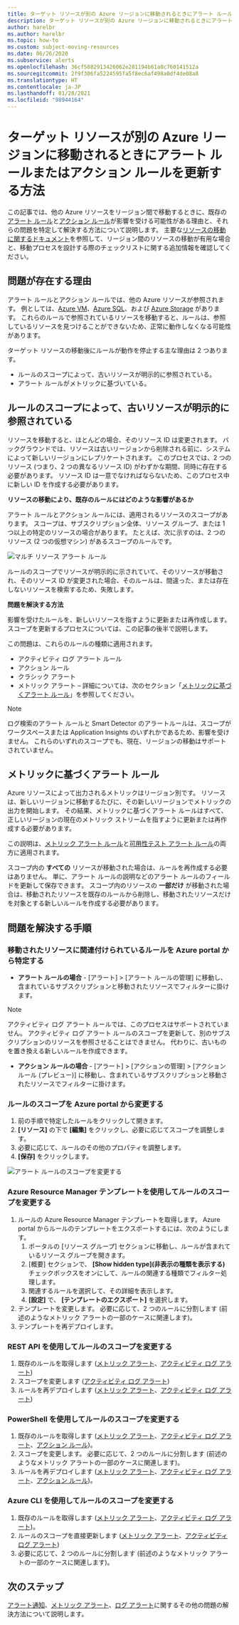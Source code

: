 ```yaml
---
title: ターゲット リソースが別の Azure リージョンに移動されるときにアラート ルールまたはアクション ルールを更新する方法
description: ターゲット リソースが別の Azure リージョンに移動されるときにアラート ルールまたはアクション ルールを更新する方法に関する背景と手順。
author: harelbr
ms.author: harelbr
ms.topic: how-to
ms.custom: subject-moving-resources
ms.date: 06/26/2020
ms.subservice: alerts
ms.openlocfilehash: 36cf5882913426062e281194b61a8c760141512a
ms.sourcegitcommit: 2f9f306fa5224595fa5f8ec6af498a0df4de08a8
ms.translationtype: HT
ms.contentlocale: ja-JP
ms.lasthandoff: 01/28/2021
ms.locfileid: "98944164"
---
```

# <a name="how-to-update-alert-rules-or-action-rules-when-their-target-resource-moves-to-a-different-azure-region"></a>ターゲット リソースが別の Azure リージョンに移動されるときにアラート ルールまたはアクション ルールを更新する方法

この記事では、他の Azure リソースをリージョン間で移動するときに、既存の[アラート ルール](./alerts-overview.md)と[アクション ルール](./alerts-action-rules.md)が影響を受ける可能性がある理由と、それらの問題を特定して解決する方法について説明します。 主要な[リソースの移動に関するドキュメント](../../azure-resource-manager/management/move-region.md)を参照して、リージョン間のリソースの移動が有用な場合と、移動プロセスを設計する際のチェックリストに関する追加情報を確認してください。

## <a name="why-the-problem-exists"></a>問題が存在する理由

アラート ルールとアクション ルールでは、他の Azure リソースが参照されます。 例としては、[Azure VM](../../site-recovery/azure-to-azure-tutorial-migrate.md)、[Azure SQL](../../azure-sql/database/move-resources-across-regions.md)、および [Azure Storage](../../storage/common/storage-account-move.md) があります。 これらのルールで参照されているリソースを移動すると、ルールは、参照しているリソースを見つけることができないため、正常に動作しなくなる可能性があります。

ターゲット リソースの移動後にルールが動作を停止する主な理由は 2 つあります。

- ルールのスコープによって、古いリソースが明示的に参照されている。
- アラート ルールがメトリックに基づいている。

## <a name="rule-scope-explicitly-refers-to-the-old-resource"></a>ルールのスコープによって、古いリソースが明示的に参照されている

リソースを移動すると、ほとんどの場合、そのリソース ID は変更されます。 バックグラウンドでは、リソースは古いリージョンから削除される前に、システムによって新しいリージョンにレプリケートされます。 このプロセスでは、2 つのリソース (つまり、2 つの異なるリソース ID) がわずかな期間、同時に存在する必要があります。 リソース ID は一意でなければならないため、このプロセス中に新しい ID を作成する必要があります。 

**リソースの移動により、既存のルールにはどのような影響があるか**

アラート ルールとアクション ルールには、適用されるリソースのスコープがあります。 スコープは、サブスクリプション全体、リソース グループ、または 1 つ以上の特定のリソースの場合があります。
たとえば、次に示すのは、2 つのリソース (2 つの仮想マシン) があるスコープのルールです。

![マルチ リソース アラート ルール](media/alerts-resource-move/multi-resource-alert-rule.png)

ルールのスコープでリソースが明示的に示されていて、そのリソースが移動され、そのリソース ID が変更された場合、そのルールは、間違った、または存在しないリソースを検索するため、失敗します。

**問題を解決する方法**

影響を受けたルールを、新しいリソースを指すように更新または再作成します。 スコープを更新するプロセスについては、この記事の後半で説明します。

この問題は、これらのルールの種類に適用されます。

- アクティビティ ログ アラート ルール
- アクション ルール
- クラシック アラート
- メトリック アラート – 詳細については、次のセクション「[メトリックに基づくアラート ルール](#alert-rules-based-on-metrics)」を参照してください。

> [!NOTE]
> ログ検索のアラート ルールと Smart Detector のアラートルールは、スコープがワークスペースまたは Application Insights のいずれかであるため、影響を受けません。 これらのいずれのスコープでも、現在、リージョンの移動はサポートされていません。

## <a name="alert-rules-based-on-metrics"></a>メトリックに基づくアラート ルール

Azure リソースによって出力されるメトリックはリージョン別です。 リソースは、新しいリージョンに移動するたびに、その新しいリージョンでメトリックの出力を開始します。 その結果、メトリックに基づくアラート ルールはすべて、正しいリージョンの現在のメトリック ストリームを指すように更新または再作成する必要があります。

この説明は、[メトリック アラート ルール](alerts-metric-overview.md)と[可用性テスト アラート ルール](../app/monitor-web-app-availability.md)の両方に適用されます。

スコープ内の **すべての** リソースが移動された場合は、ルールを再作成する必要はありません。 単に、アラート ルールの説明などのアラート ルールのフィールドを更新して保存できます。
スコープ内のリソースの **一部だけ** が移動された場合は、移動されたリソースを既存のルールから削除し、移動されたリソースだけを対象とする新しいルールを作成する必要があります。

## <a name="procedures-to-fix-problems"></a>問題を解決する手順

### <a name="identifying-rules-associated-with-a-moved-resource-from-the-azure-portal"></a>移動されたリソースに関連付けられているルールを Azure portal から特定する

- **アラート ルールの場合** - [アラート] > [アラート ルールの管理] に移動し、含まれているサブスクリプションと移動されたリソースでフィルターに掛けます。
> [!NOTE]
> アクティビティ ログ アラート ルールでは、このプロセスはサポートされていません。 アクティビティ ログ アラート ルールのスコープを更新して、別のサブスクリプションのリソースを参照させることはできません。 代わりに、古いものを置き換える新しいルールを作成できます。

- **アクション ルールの場合** - [アラート] > [アクションの管理] > [アクション ルール (プレビュー)] に移動し、含まれているサブスクリプションと移動されたリソースでフィルターに掛けます。

### <a name="change-scope-of-a-rule-from-the-azure-portal"></a>ルールのスコープを Azure portal から変更する

1. 前の手順で特定したルールをクリックして開きます。
2. **[リソース]** の下で **[編集]** をクリックし、必要に応じてスコープを調整します。
3. 必要に応じて、ルールのその他のプロパティを調整します。
4. **[保存]** をクリックします。

![アラート ルールのスコープを変更する](media/alerts-resource-move/change-alert-rule-scope.png)

### <a name="change-the-scope-of-a-rule-using-azure-resource-manager-templates"></a>Azure Resource Manager テンプレートを使用してルールのスコープを変更する

1. ルールの Azure Resource Manager テンプレートを取得します。  Azure portal からルールのテンプレートをエクスポートするには、次のようにします。
   1. ポータルの [リソース グループ] セクションに移動し、ルールが含まれているリソース グループを開きます。
   2. [概要] セクションで、 **[Show hidden type]\(非表示の種類を表示する\)** チェックボックスをオンにして、ルールの関連する種類でフィルター処理します。
   3. 関連するルールを選択して、その詳細を表示します。
   4. **[設定]** で、 **[テンプレートのエクスポート]** を選択します。
2. テンプレートを変更します。 必要に応じて、2 つのルールに分割します (前述のようなメトリック アラートの一部のケースに関連します)。
3. テンプレートを再デプロイします。

### <a name="change-scope-of-a-rule-using-rest-api"></a>REST API を使用してルールのスコープを変更する

1. 既存のルールを取得します ([メトリック アラート](/rest/api/monitor/metricalerts/get)、[アクティビティ ログ アラート](/rest/api/monitor/activitylogalerts/get))
2. スコープを変更します ([アクティビティ ログ アラート](/rest/api/monitor/activitylogalerts/update))
3. ルールを再デプロイします ([メトリック アラート](/rest/api/monitor/metricalerts/createorupdate)、[アクティビティ ログ アラート](/rest/api/monitor/activitylogalerts/createorupdate))

### <a name="change-scope-of-a-rule-using-powershell"></a>PowerShell を使用してルールのスコープを変更する

1. 既存のルールを取得します ([メトリック アラート](/powershell/module/az.monitor/get-azmetricalertrulev2)、[アクティビティ ログ アラート](/powershell/module/az.monitor/get-azactivitylogalert)、[アクション ルール](/powershell/module/az.alertsmanagement/get-azactionrule))。
2. スコープを変更します。 必要に応じて、2 つのルールに分割します (前述のようなメトリック アラートの一部のケースに関連します)。
3. ルールを再デプロイします ([メトリック アラート](/powershell/module/az.monitor/add-azmetricalertrulev2)、[アクティビティ ログ アラート](/powershell/module/az.monitor/enable-azactivitylogalert)、[アクション ルール](/powershell/module/az.alertsmanagement/set-azactionrule))。

### <a name="change-the-scope-of-a-rule-using-azure-cli"></a>Azure CLI を使用してルールのスコープを変更する

1.  既存のルールを取得します ([メトリック アラート](/cli/azure/monitor/metrics/alert#az-monitor-metrics-alert-show)、[アクティビティ ログ アラート](/cli/azure/monitor/activity-log/alert#az-monitor-activity-log-alert-list))。
2.  ルールのスコープを直接更新します ([メトリック アラート](/cli/azure/monitor/metrics/alert#az-monitor-metrics-alert-update)、[アクティビティ ログ アラート](/cli/azure/monitor/activity-log/alert/scope))
3.  必要に応じて、2 つのルールに分割します (前述のようなメトリック アラートの一部のケースに関連します)。

## <a name="next-steps"></a>次のステップ

[アラート通知](alerts-troubleshoot.md)、[メトリック アラート](alerts-troubleshoot-metric.md)、[ログ アラート](alerts-troubleshoot-log.md)に関するその他の問題の解決方法について説明します。 
